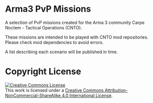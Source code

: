 # Arma3 PvP Missions
A selection of PvP missions created for the Arma 3 community Carpe Noctem - Tactical Operations (CNTO).

These missions are intended to be played with CNTO mod repositories. Please check mod dependencies to avoid errors.

A list describing each scenario will be published in time.



# Copyright License

<a rel="license" href="http://creativecommons.org/licenses/by-nc-sa/4.0/"><img alt="Creative Commons License" style="border-width:0" src="https://i.creativecommons.org/l/by-nc-sa/4.0/88x31.png" /></a><br />This work is licensed under a <a rel="license" href="http://creativecommons.org/licenses/by-nc-sa/4.0/">Creative Commons Attribution-NonCommercial-ShareAlike 4.0 International License</a>.